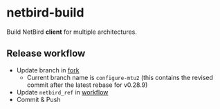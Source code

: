 # netbird-build

Build NetBird **client** for multiple architectures.

## Release workflow

* Update branch in [fork](https://github.com/eclipse-opendut/netbird-fork)
  * Current branch name is `configure-mtu2` (this contains the revised commit after the latest rebase for v0.28.9)
* Update `netbird_ref` in [workflow](.github/workflows/release.yml)
* Commit & Push
